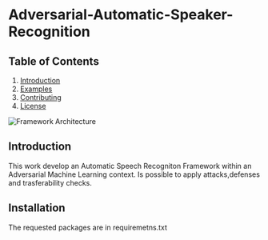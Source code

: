 # Adversarial-Automatic-Speaker-Recognition

## Table of Contents
1. [Introduction](#introduction)
2. [Examples](#examples)
3. [Contributing](#contributing)
4. [License](#license)

![Framework Architecture](images/architecture.png)

## Introduction

This work develop an Automatic Speech Recogniton Framework within an Adversarial Machine Learning context.
Is possible to apply attacks,defenses and trasferability checks.

## Installation
The requested packages are in requiremetns.txt





